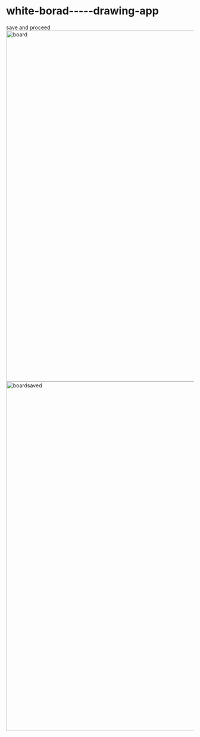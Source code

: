 # white-borad-----drawing-app
save and proceed
<img width="944" alt="board" src="https://user-images.githubusercontent.com/61873858/117531590-c6fead80-b000-11eb-975e-225c6b5c0b23.png">
<img width="940" alt="boardsaved" src="https://user-images.githubusercontent.com/61873858/117531592-c9f99e00-b000-11eb-8173-5a6f5f6db5a2.png">
